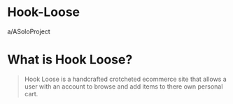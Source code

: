 # Hook-Loose
a/ASoloProject

# What is Hook Loose?

> Hook Loose is a handcrafted crotcheted ecommerce site that allows a user with an account to browse and add items to there own personal cart.


